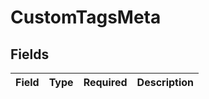 # CustomTagsMeta


## Fields

| Field       | Type        | Required    | Description |
| ----------- | ----------- | ----------- | ----------- |